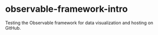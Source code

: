 # observable-framework-intro

Testing the Observable framework for data visualization and hosting on GitHub.
